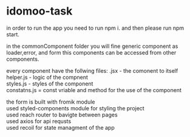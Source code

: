# idomoo-task

in order to run the app you need to run npm i. 
and then please run npm start.

in the commonComponent folder you will fine generic component as loader,error, and form
this components can be accessed from other components.

every component have the follwing files:
 .jsx - the comonent to itself  
 helper.js - logic of the compnent  
 styles.js - styles of the component  
 constatns.js = const vriable and method for  the use of the component  

the form is built with fromik module  
used styled-components  module for styling the project  
used reach router to bavigte between pages  
used axios for api requsts  
used recoil for state managment of the app

